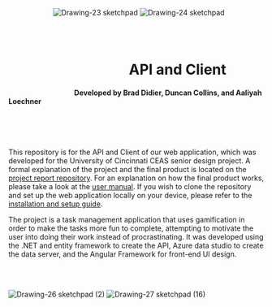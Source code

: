 

&emsp;&emsp;&emsp;&emsp;&emsp;&emsp; ![Drawing-23 sketchpad](https://github.com/Deegee13244/Senior-Design/assets/75388877/b9c51f86-275e-4059-8940-e3f7291cea01) ![Drawing-24 sketchpad](https://github.com/Deegee13244/Senior-Design/assets/75388877/1c595d6d-1800-40c3-872a-4e6b1e2427d4)
<br>
<br>

<br>

# &emsp;&emsp;&emsp;&emsp;&emsp;&emsp; &emsp;&emsp; API and Client
#### &emsp;&emsp;&emsp;&emsp;&emsp;&emsp; &emsp;&emsp;&emsp;Developed by Brad Didier, Duncan Collins, and  Aaliyah Loechner

<br> 
<br> 
<br> 

This repository is for the API and Client of our web application, which was developed for the University of Cincinnati CEAS senior design project. A formal explanation of the project and the final product is located on the [project report repository](https://github.com/Deegee13244/Senior-Design). For an explanation on how the final product works, please take a look at the [user manual](https://github.com/Deegee13244/Senior-Design/blob/main/Design-Submissions/User-Docs.md). If you wish to clone the repository and set up the web application locally on your device, please refer to the [installation and setup guide](). 

The project is a task management application that uses gamification in order to make the tasks more fun to complete, attempting to motivate the user into doing their work instead of procrastinating. It was developed using the .NET and entity framework to create the API, Azure data studio to create the data server, and the Angular Framework for front-end UI design. 

<br>
<br> 

![Drawing-26 sketchpad (2)](https://github.com/duncan222/TASKHEROAPI/assets/75388877/79d7c1eb-14d9-44c6-9df6-7e2d146251c7) ![Drawing-27 sketchpad (16)](https://github.com/duncan222/TASKHEROAPI/assets/75388877/a14929ca-bb05-4e3b-a880-5f6e90b5a529)


